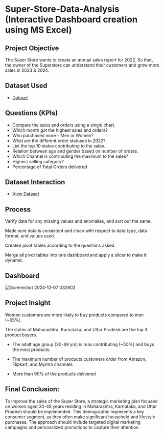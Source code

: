 # Super-Store-Data-Analysis (Interactive Dashboard creation using MS Excel)

## Project Objective

The Super Store wants to create an annual sales report for 2022. So that, the owner of the Superstore can understand their customers and grow more sales in 2023 & 2024.

## Dataset Used
- <a href="https://github.com/Prashwaghmare388/Super-Store-Sales/blob/main/Super%20Store%20Data%20Analysis.xlsx">Dataset</a>

## Questions (KPIs)

- Compare the sales and orders using a single chart.
- Which month got the highest sales and orders?
- Who purchased more - Men or Women?
- What are the different order statuses in 2022?
- List the top 10 states contributing to the sales.
- Relation between age and gender based on number of orders.
- Which Channel is contributing the maximum to the sales?
- Highest selling category?
- Percentage of Total Orders delivered

## Dataset Interaction
- <a href="https://github.com/Prashwaghmare388/Super-Store-Sales/blob/main/Screenshot%">View Dataset</a>

## Process

Verify data for any missing values and anomalies, and sort out the same.

Made sure data is consistent and clean with respect to data type, data format, and values used.

Created pivot tables according to the questions asked.

Merge all pivot tables into one dashboard and apply a slicer to make it dynamic.

## Dashboard
![Screenshot 2024-12-07 032602](https://github.com/user-attachments/assets/e8451ce9-2546-4713-9b2d-edd30aad3b99)

## Project Insight

Women customers are more likely to buy products compared to men (~65%).  

The states of Maharashtra, Karnataka, and Uttar Pradesh are the top 3 product buyers.

- The adult age group (30-49 yrs) is max contributing (~50%) and buys the most products.

- The maximum number of products customers order from Amazon, Flipkart, and Myntra channels.

- More than 90% of the products delivered

## Final Conclusion:

To improve the sales of the Super Store, a strategic marketing plan focused on women aged 30-49 years residing in Maharashtra, Karnataka, and Uttar Pradesh should be implemented. This demographic represents a key consumer segment, as they often make significant household and lifestyle purchases. The approach should include targeted digital marketing campaigns and personalized promotions to capture their attention.
